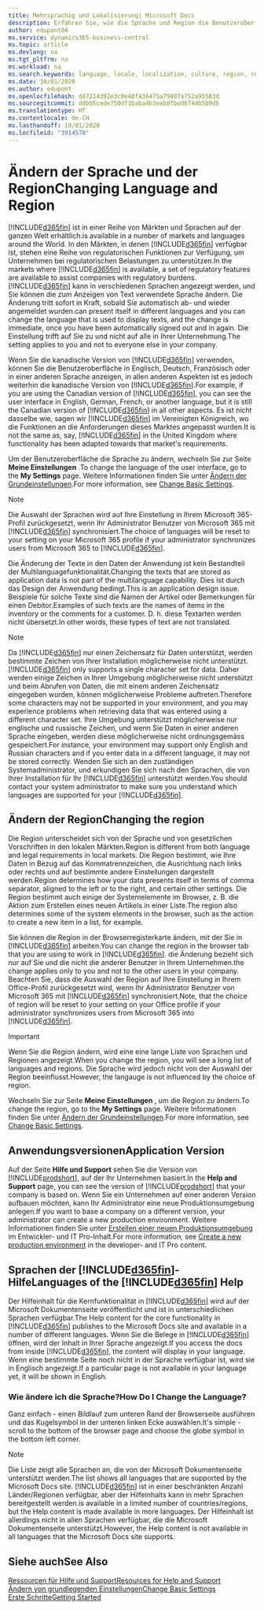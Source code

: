```yaml
---
title: Mehrsprachig und Lokalisierung| Microsoft Docs
description: Erfahren Sie, wie die Sprache und Region die Benutzeroberfläche in Business Central beeinflussen.
author: edupont04
ms.service: dynamics365-business-central
ms.topic: article
ms.devlang: na
ms.tgt_pltfrm: na
ms.workload: na
ms.search.keywords: language, locale, localization, culture, region, regional settings
ms.date: 10/01/2020
ms.author: edupont
ms.openlocfilehash: d47214392e3c0e48f436475a79407a752a95583d
ms.sourcegitcommit: ddbb5cede750df1baba4b3eab8fbed6744b5b9d6
ms.translationtype: HT
ms.contentlocale: de-CH
ms.lasthandoff: 10/01/2020
ms.locfileid: "3914578"
---
```

# <a name="changing-language-and-region"></a><span data-ttu-id="a297f-103">Ändern der Sprache und der Region</span><span class="sxs-lookup"><span data-stu-id="a297f-103">Changing Language and Region</span></span>

[!INCLUDE[d365fin](includes/d365fin_md.md)] <span data-ttu-id="a297f-104">ist in einer Reihe von Märkten und Sprachen auf der ganzen Welt erhältlich.</span><span class="sxs-lookup"><span data-stu-id="a297f-104">is available in a number of markets and languages around the World.</span></span> <span data-ttu-id="a297f-105">In den Märkten, in denen [!INCLUDE[d365fin](includes/d365fin_md.md)] verfügbar ist, stehen eine Reihe von regulatorischen Funktionen zur Verfügung, um Unternehmen bei regulatorischen Belastungen zu unterstützen.</span><span class="sxs-lookup"><span data-stu-id="a297f-105">In the markets where [!INCLUDE[d365fin](includes/d365fin_md.md)] is available, a set of regulatory features are available to assist companies with regulatory burdens.</span></span> [!INCLUDE[d365fin](includes/d365fin_md.md)] <span data-ttu-id="a297f-106">kann in verschiedenen Sprachen angezeigt werden, und Sie können die zum Anzeigen von Text verwendete Sprache ändern. Die Änderung tritt sofort in Kraft, sobald Sie automatisch ab- und wieder angemeldet wurden.</span><span class="sxs-lookup"><span data-stu-id="a297f-106">can present itself in different languages and you can change the language that is used to display texts, and the change is immediate, once you have been automatically signed out and in again.</span></span> <span data-ttu-id="a297f-107">Die Einstellung trifft auf Sie zu und nicht auf alle in Ihrer Unternehmung.</span><span class="sxs-lookup"><span data-stu-id="a297f-107">The setting applies to you and not to everyone else in your company.</span></span>  

<span data-ttu-id="a297f-108">Wenn Sie die kanadische Version von [!INCLUDE[d365fin](includes/d365fin_md.md)] verwenden, können Sie die Benutzeroberfläche in Englisch, Deutsch, Französisch oder in einer anderen Sprache anzeigen, in allen anderen Aspekten ist es jedoch weiterhin die kanadische Version von [!INCLUDE[d365fin](includes/d365fin_md.md)].</span><span class="sxs-lookup"><span data-stu-id="a297f-108">For example, if you are using the Canadian version of [!INCLUDE[d365fin](includes/d365fin_md.md)], you can see the user interface in English, German, French, or another language, but it is still the Canadian version of [!INCLUDE[d365fin](includes/d365fin_md.md)] in all other aspects.</span></span> <span data-ttu-id="a297f-109">Es ist nicht dasselbe wie, sagen wir [!INCLUDE[d365fin](includes/d365fin_md.md)] im Vereinigten Königreich, wo die Funktionen an die Anforderungen dieses Marktes angepasst wurden.</span><span class="sxs-lookup"><span data-stu-id="a297f-109">It is not the same as, say, [!INCLUDE[d365fin](includes/d365fin_md.md)] in the United Kingdom where functionality has been adapted towards that market's requirements.</span></span>  

<span data-ttu-id="a297f-110">Um der Benutzeroberfläche die Sprache zu ändern, wechseln Sie zur Seite **Meine Einstellungen** .</span><span class="sxs-lookup"><span data-stu-id="a297f-110">To change the language of the user interface, go to the **My Settings** page.</span></span> <span data-ttu-id="a297f-111">Weitere Informationen finden Sie unter [Ändern der Grundeinstellungen](ui-change-basic-settings.md#language).</span><span class="sxs-lookup"><span data-stu-id="a297f-111">For more information, see [Change Basic Settings](ui-change-basic-settings.md#language).</span></span> 

> [!NOTE]  
> <span data-ttu-id="a297f-112">Die Auswahl der Sprachen wird auf Ihre Einstellung in Ihrem Microsoft 365-Profil zurückgesetzt, wenn Ihr Administrator Benutzer von Microsoft 365 mit [!INCLUDE[d365fin](includes/d365fin_md.md)] synchronisiert.</span><span class="sxs-lookup"><span data-stu-id="a297f-112">The choice of languages will be reset to your setting on your Microsoft 365 profile if your administrator synchronizes users from Microsoft 365 to [!INCLUDE[d365fin](includes/d365fin_md.md)].</span></span>

<span data-ttu-id="a297f-113">Die Änderung der Texte in den Daten der Anwendung ist kein Bestandteil der Multilanguagefunktionalität.</span><span class="sxs-lookup"><span data-stu-id="a297f-113">Changing the texts that are stored as application data is not part of the multilanguage capability.</span></span> <span data-ttu-id="a297f-114">Dies ist durch das Design der Anwendung bedingt.</span><span class="sxs-lookup"><span data-stu-id="a297f-114">This is an application design issue.</span></span> <span data-ttu-id="a297f-115">Beispiele für solche Texte sind die Namen der Artikel oder Bemerkungen für einen Debitor.</span><span class="sxs-lookup"><span data-stu-id="a297f-115">Examples of such texts are the names of items in the inventory or the comments for a customer.</span></span> <span data-ttu-id="a297f-116">D. h. diese Textarten werden nicht übersetzt.</span><span class="sxs-lookup"><span data-stu-id="a297f-116">In other words, these types of text are not translated.</span></span>  

> [!NOTE]  
> <span data-ttu-id="a297f-117">Da  [!INCLUDE[d365fin](includes/d365fin_md.md)] nur einen Zeichensatz für Daten unterstützt, werden bestimmte Zeichen von Ihrer Installation möglicherweise nicht unterstützt.</span><span class="sxs-lookup"><span data-stu-id="a297f-117">[!INCLUDE[d365fin](includes/d365fin_md.md)] only supports a single character set for data.</span></span> <span data-ttu-id="a297f-118">Daher werden einige Zeichen in Ihrer Umgebung möglicherweise nicht unterstützt und beim Abrufen von Daten, die mit einem anderen Zeichensatz eingegeben wurden, können möglicherweise Probleme auftreten.</span><span class="sxs-lookup"><span data-stu-id="a297f-118">Therefore some characters may not be supported in your environment, and you may experience problems when retrieving data that was entered using a different character set.</span></span> <span data-ttu-id="a297f-119">Ihre Umgebung unterstützt möglicherweise nur englische und russische Zeichen, und wenn Sie Daten in einer anderen Sprache eingeben, werden diese möglicherweise nicht ordnungsgemäss gespeichert.</span><span class="sxs-lookup"><span data-stu-id="a297f-119">For instance, your environment may support only English and Russian characters and if you enter data in a different language, it may not be stored correctly.</span></span> <span data-ttu-id="a297f-120">Wenden Sie sich an den zuständigen Systemadministrator, und erkundigen Sie sich nach den Sprachen, die von Ihrer Installation für Ihr [!INCLUDE[d365fin](includes/d365fin_md.md)] unterstützt werden.</span><span class="sxs-lookup"><span data-stu-id="a297f-120">You should contact your system administrator to make sure you understand which languages are supported for your [!INCLUDE[d365fin](includes/d365fin_md.md)].</span></span>  

## <a name="changing-the-region"></a><span data-ttu-id="a297f-121">Ändern der Region</span><span class="sxs-lookup"><span data-stu-id="a297f-121">Changing the region</span></span>
<span data-ttu-id="a297f-122">Die Region unterscheidet sich von der Sprache und von gesetzlichen Vorschriften in den lokalen Märkten.</span><span class="sxs-lookup"><span data-stu-id="a297f-122">Region is different from both language and legal requirements in local markets.</span></span> <span data-ttu-id="a297f-123">Die Region bestimmt, wie Ihre Daten in Bezug auf das Kommatrennzeichen, die Ausrichtung nach links oder rechts und auf bestimmte andere Einstellungen dargestellt werden.</span><span class="sxs-lookup"><span data-stu-id="a297f-123">Region determines how your data presents itself in terms of comma separator, aligned to the left or to the right, and certain other settings.</span></span> <span data-ttu-id="a297f-124">Die Region bestimmt auch einige der Systemelemente im Browser, z. B. die Aktion zum Erstellen eines neuen Artikels in einer Liste.</span><span class="sxs-lookup"><span data-stu-id="a297f-124">The region also determines some of the system elements in the browser, such as the action to create a new item in a list, for example.</span></span>  

<span data-ttu-id="a297f-125">Sie können die Region in der Browserregisterkarte ändern, mit der Sie in [!INCLUDE[d365fin](includes/d365fin_md.md)] arbeiten.</span><span class="sxs-lookup"><span data-stu-id="a297f-125">You can change the region in the browser tab that you are using to work in [!INCLUDE[d365fin](includes/d365fin_md.md)].</span></span> <span data-ttu-id="a297f-126">die Änderung bezieht sich nur auf Sie  und die nicht die anderer Benutzer in Ihrem Unternehmen.</span><span class="sxs-lookup"><span data-stu-id="a297f-126">the change applies only to you and not to the other users in your company.</span></span>  <span data-ttu-id="a297f-127">Beachten Sie, dass die Auswahl der Region auf Ihre Einstellung in Ihrem Office-Profil zurückgesetzt wird, wenn Ihr Administrator Benutzer von Microsoft 365 mit [!INCLUDE[d365fin](includes/d365fin_md.md)] synchronisiert.</span><span class="sxs-lookup"><span data-stu-id="a297f-127">Note, that the choice of region will be reset to your setting on your Office profile if your administrator synchronizes users from Microsoft 365 into [!INCLUDE[d365fin](includes/d365fin_md.md)].</span></span>

> [!IMPORTANT]  
>  <span data-ttu-id="a297f-128">Wenn Sie die Region ändern, wird eine eine lange Liste von Sprachen und Regionen angezeigt.</span><span class="sxs-lookup"><span data-stu-id="a297f-128">When you change the region, you will see a long list of languages and regions.</span></span> <span data-ttu-id="a297f-129">Die Sprache wird jedoch nicht von der Auswahl der Region beeinflusst.</span><span class="sxs-lookup"><span data-stu-id="a297f-129">However, the langauge is not influenced by the choice of region.</span></span>  

<span data-ttu-id="a297f-130">Wechseln Sie zur Seite **Meine Einstellungen** , um die Region zu ändern.</span><span class="sxs-lookup"><span data-stu-id="a297f-130">To change the region, go to the **My Settings** page.</span></span> <span data-ttu-id="a297f-131">Weitere Informationen finden Sie unter [Ändern der Grundeinstellungen](ui-change-basic-settings.md).</span><span class="sxs-lookup"><span data-stu-id="a297f-131">For more information, see [Change Basic Settings](ui-change-basic-settings.md).</span></span>  

## <a name="application-version"></a><span data-ttu-id="a297f-132">Anwendungsversionen</span><span class="sxs-lookup"><span data-stu-id="a297f-132">Application Version</span></span>

<span data-ttu-id="a297f-133">Auf der Seite **Hilfe und Support** sehen Sie die Version von [!INCLUDE[prodshort](includes/prodshort.md)], auf der Ihr Unternehmen basiert.</span><span class="sxs-lookup"><span data-stu-id="a297f-133">In the **Help and Support** page, you can see the version of [!INCLUDE[prodshort](includes/prodshort.md)] that your company is based on.</span></span> <span data-ttu-id="a297f-134">Wenn Sie ein Unternehmen auf einer anderen Version aufbauen möchten, kann Ihr Administrator eine neue Produktionsumgebung anlegen.</span><span class="sxs-lookup"><span data-stu-id="a297f-134">If you want to base a company on a different version, your administrator can create a new production environment.</span></span> <span data-ttu-id="a297f-135">Weitere Informationen finden Sie unter [Erstellen einer neuen Produktionsumgebung](/dynamics365/business-central/dev-itpro/administration/tenant-admin-center-environments#create-a-new-production-environment) im Entwickler- und IT Pro-Inhalt.</span><span class="sxs-lookup"><span data-stu-id="a297f-135">For more information, see [Create a new production environment](/dynamics365/business-central/dev-itpro/administration/tenant-admin-center-environments#create-a-new-production-environment) in the developer- and IT Pro content.</span></span>  

## <a name="languages-of-the-d365fin-help"></a><span data-ttu-id="a297f-136">Sprachen der [!INCLUDE[d365fin](includes/d365fin_md.md)]-Hilfe</span><span class="sxs-lookup"><span data-stu-id="a297f-136">Languages of the [!INCLUDE[d365fin](includes/d365fin_md.md)] Help</span></span>
<span data-ttu-id="a297f-137">Der Hilfeinhalt für die Kernfunktionalität in [!INCLUDE[d365fin](includes/d365fin_md.md)] wird auf der Microsoft Dokumentenseite veröffentlicht und ist in unterschiedlichen Sprachen verfügbar.</span><span class="sxs-lookup"><span data-stu-id="a297f-137">The Help content for the core functionality in [!INCLUDE[d365fin](includes/d365fin_md.md)] publishes to the Microsoft Docs site and available in a number of different languages.</span></span> <span data-ttu-id="a297f-138">Wenn Sie die Belege in [!INCLUDE[d365fin](includes/d365fin_md.md)] öffnen, wird der Inhalt in Ihrer Sprache angezeigt.</span><span class="sxs-lookup"><span data-stu-id="a297f-138">If you access the docs from inside [!INCLUDE[d365fin](includes/d365fin_md.md)], the content will display in your language.</span></span> <span data-ttu-id="a297f-139">Wenn eine bestimmte Seite noch nicht in der Sprache verfügbar ist, wird sie in Englisch angezeigt.</span><span class="sxs-lookup"><span data-stu-id="a297f-139">If a particular page is not available in your language yet, it will be shown in English.</span></span>

### <a name="how-do-i-change-the-language"></a><span data-ttu-id="a297f-140">Wie ändere ich die Sprache?</span><span class="sxs-lookup"><span data-stu-id="a297f-140">How Do I Change the Language?</span></span>
<span data-ttu-id="a297f-141">Ganz einfach - einen Bildlauf zum unteren Rand der Browserseite ausführen und das Kugelsymbol in der unteren linken Ecke auswählen.</span><span class="sxs-lookup"><span data-stu-id="a297f-141">It's simple - scroll to the bottom of the browser page and choose the globe symbol in the bottom left corner.</span></span>

> [!NOTE]  
> <span data-ttu-id="a297f-142">Die Liste zeigt alle Sprachen an, die von der Microsoft Dokumentenseite unterstützt werden.</span><span class="sxs-lookup"><span data-stu-id="a297f-142">The list shows all languages that are supported by the Microsoft Docs site.</span></span> [!INCLUDE[d365fin](includes/d365fin_md.md)] <span data-ttu-id="a297f-143">ist in einer beschränkten Anzahl Länder/Regionen verfügbar, aber der  Hilfeinhalts kann in mehr Sprachen bereitgestellt werden.</span><span class="sxs-lookup"><span data-stu-id="a297f-143">is available in a limited number of countries/regions, but the Help content is made available in more languages.</span></span> <span data-ttu-id="a297f-144">Der Hilfeinhalt ist allerdings nicht in allen Sprachen verfügbar, die die Microsoft Dokumentenseite unterstützt.</span><span class="sxs-lookup"><span data-stu-id="a297f-144">However, the Help content is not available in all languages that the Microsoft Docs site supports.</span></span>

## <a name="see-also"></a><span data-ttu-id="a297f-145">Siehe auch</span><span class="sxs-lookup"><span data-stu-id="a297f-145">See Also</span></span>

[<span data-ttu-id="a297f-146">Ressourcen für Hilfe und Support</span><span class="sxs-lookup"><span data-stu-id="a297f-146">Resources for Help and Support</span></span>](product-help-and-support.md)  
[<span data-ttu-id="a297f-147">Ändern von grundlegenden Einstellungen</span><span class="sxs-lookup"><span data-stu-id="a297f-147">Change Basic Settings</span></span>](ui-change-basic-settings.md)  
[<span data-ttu-id="a297f-148">Erste Schritte</span><span class="sxs-lookup"><span data-stu-id="a297f-148">Getting Started</span></span>](product-get-started.md)  
